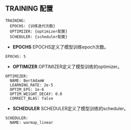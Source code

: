 ## TRAINING 配置
```
TRAINING:
  EPOCHS: {训练迭代次数}
  OPTIMIZER: {optimizer配置}
  SCHEDULER: {scheduler配置}
```

- **EPOCHS**
EPOCHS定义了模型训练epoch次数。

```
EPOCHS: 5
```

- **OPTIMIZER**
OPTIMIZER定义了模型训练的optimizer。

```
OPTIMIZER:
  NAME: BertAdamW
  LEARNING_RATE: 2e-5
  OPTIM_EPS: 1e-6
  OPTIM_WEIGHT_DECAY: 0.0
  CORRECT_BLAS: false
```

- **SCHEDULER**
SCHEDULER定义了模型训练的scheduler。

```
SCHEDULER:
  NAME: warmup_linear
```
